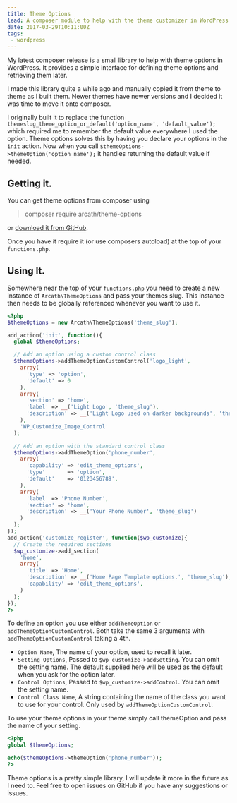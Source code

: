 ```yaml
---
title: Theme Options
lead: A composer module to help with the theme customizer in WordPress.
date: 2017-03-29T10:11:00Z
tags:
 - wordpress
---
```

My latest composer release is a small library to help with theme options in WordPress. It provides a simple interface for defining theme options and retrieving them later.

I made this library quite a while ago and manually copied it from theme to theme as I built them. Newer themes have newer versions and I decided it was time to move it onto composer.

I originally built it to replace the function `themeslug_theme_option_or_default('option_name', 'default_value');` which required me to remember the default value everywhere I used the option. Theme options solves this by having you declare your options in the `init` action. Now when you call `$themeOptions->themeOption('option_name');` it handles returning the default value if needed.

## Getting it.

You can get theme options from composer using

> composer require arcath/theme-options

or [download it from GitHub](https://github.com/Arcath/theme-options).

Once you have it require it (or use composers autoload) at the top of your `functions.php`.

## Using It.

Somewhere near the top of your `functions.php` you need to create a new instance of `Arcath\ThemeOptions` and pass your themes slug. This instance then needs to be globally referenced whenever you want to use it.

```php
<?php
$themeOptions = new Arcath\ThemeOptions('theme_slug');

add_action('init', function(){
  global $themeOptions;

  // Add an option using a custom control class
  $themeOptions->addThemeOptionCustomControl('logo_light',
    array(
      'type' => 'option',
      'default' => 0
    ),
    array(
      'section' => 'home',
      'label' => __('Light Logo', 'theme_slug'),
      'description' => __('Light Logo used on darker backgrounds', 'theme_slug'),
    ),
    'WP_Customize_Image_Control'
  );

  // Add an option with the standard control class
  $themeOptions->addThemeOption('phone_number',
    array(
      'capability' => 'edit_theme_options',
      'type'       => 'option',
      'default'    => '0123456789',
    ),
    array(
      'label' => 'Phone Number',
      'section' => 'home',
      'description' => __('Your Phone Number', 'theme_slug')
    )
  );
});
add_action('customize_register', function($wp_customize){
  // Create the required sections
  $wp_customize->add_section(
    'home',
    array(
      'title' => 'Home',
      'description' => __('Home Page Template options.', 'theme_slug'),
      'capability' => 'edit_theme_options',
    )
  );
});
?>
```

To define an option you use either `addThemeOption` or `addThemeOptionCustomControl`. Both take the same 3 arguments with `addThemeOptionCustomControl` taking a 4th.

  - `Option Name`, The name of your option, used to recall it later.
  - `Setting Options`, Passed to `$wp_customize->addSetting`. You can omit the setting name. The default supplied here will be used as the default when you ask for the option later.
  - `Control Options`, Passed to `$wp_customize->addControl`. You can omit the setting name.
  - `Control Class Name`, A string containing the name of the class you want to use for your control. Only used by `addThemeOptionCustomControl`.

To use your theme options in your theme simply call themeOption and pass the name of your setting.

```php
<?php
global $themeOptions;

echo($themeOptions->themeOption('phone_number'));
?>
```

Theme options is a pretty simple library, I will update it more in the future as I need to. Feel free to open issues on GitHub if you have any suggestions or issues.
